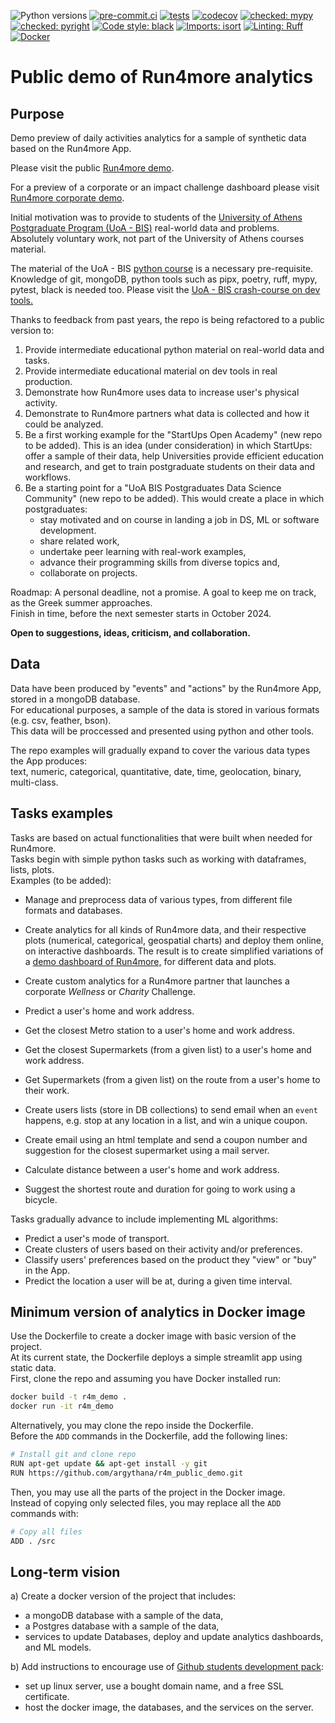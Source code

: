 ![Python versions](https://img.shields.io/badge/python-%203.10%20|%203.11%20|%203.12-blue)
[![pre-commit.ci](https://results.pre-commit.ci/badge/github/argythana/r4m_public_demo/main.svg)](https://results.pre-commit.ci/latest/github/argythana/r4m_public_demo/main)
[![tests](https://github.com/argythana/r4m_public_demo/actions/workflows/run_tests.yml/badge.svg)](https://github.com/argythana/r4m_public_demo/actions/workflows/run_tests.yml)
[![codecov](https://codecov.io/gh/argythana/r4m_public_demo/branch/main/graphs/badge.svg?branch=main)](https://codecov.io/github/argythana/r4m_public_demo?branch=main)
[![checked: mypy](https://img.shields.io/badge/%20checked-mypy-blue?labelColor=808080)](http://mypy-lang.org/)
[![checked: pyright](https://img.shields.io/badge/%20checked-pyright-0000A0?labelColor=606060)](https://github.com/microsoft/pyright)
[![Code style: black](https://img.shields.io/badge/code%20style-black-000000.svg)](https://github.com/psf/black)
[![Imports: isort](https://img.shields.io/badge/%20imports-isort-%231674b1?style=flat&labelColor=808080)](https://pycqa.github.io/isort/)
[![Linting: Ruff](https://img.shields.io/endpoint?url=https://raw.githubusercontent.com/charliermarsh/ruff/main/assets/badge/v2.json)](https://github.com/astral-sh/ruff)
[![Docker](https://img.shields.io/badge/Docker-Enabled-blue?logo=docker&logoColor=white)](Dockerfile)


# Public demo of Run4more analytics

## Purpose
Demo preview of daily activities analytics for a sample of synthetic data based on the Run4more App.      

Please visit the public [Run4more demo](http://r4m.live:8555).  

For a preview of a corporate or an impact challenge dashboard please visit [Run4more corporate demo](https://r4m.live:8502).  


Initial motivation was to provide to students of the [University of Athens Postgraduate Program (UoA - BIS)](https://bis-analytics.econ.uoa.gr/) real-world data and problems.  
Absolutely voluntary work, not part of the University of Athens courses material.   

The material of the UoA - BIS [python course](https://github.com/argythana/uoa_py_course) is a necessary pre-requisite.  
Knowledge of git, mongoDB, python tools such as pipx, poetry, ruff, mypy, pytest, black is needed too. Please visit the [UoA - BIS crash-course on dev tools.](https://github.com/argythana/dev_boilerplate_course)  

Thanks to feedback from past years, the repo is being refactored to a public version to:     
1. Provide intermediate educational python material on real-world data and tasks.  
2. Provide intermediate educational material on dev tools in real production.
3. Demonstrate how Run4more uses data to increase user's physical activity.   
4. Demonstrate to Run4more partners what data is collected and how it could be analyzed.  
5. Be a first working example for the "StartUps Open Academy" (new repo to be added). This is an idea (under consideration) in which StartUps: offer a sample of their data, help Universities provide efficient education and research, and get to train postgraduate students on their data and workflows.
6. Be a starting point for a "UoA BIS Postgraduates Data Science Community" (new repo to be added). This would create a place in which postgraduates:
   * stay motivated and on course in landing a job in DS, ML or software development.  
   * share related work, 
   * undertake peer learning with real-work examples, 
   * advance their programming skills from diverse topics and, 
   * collaborate on projects.

Roadmap: A personal deadline, not a promise. A goal to keep me on track, as the Greek summer approaches.  
Finish in time, before the next semester starts in October 2024.

**Open to suggestions, ideas, criticism, and collaboration.**

## Data
Data have been produced by "events" and "actions" by the Run4more App, stored in a mongoDB database.  
For educational purposes, a sample of the data is stored in various formats (e.g. csv, feather, bson).  
This data will be proccessed and presented using python and other tools.

The repo examples will gradually expand to cover the various data types the App produces:     
text, numeric, categorical, quantitative, date, time, geolocation, binary, multi-class.  

## Tasks examples
Tasks are based on actual functionalities that were built when needed for Run4more.  
Tasks begin with simple python tasks such as working with dataframes, lists, plots.  
Examples (to be added):   
* Manage and preprocess data of various types, from different file formats and databases.
* Create analytics for all kinds of Run4more data, and their respective plots (numerical, categorical, geospatial charts) and deploy them online, on interactive dashboards.
The result is to create simplified variations of a [demo dashboard of Run4more,](http://r4m.live:8555) for different data and plots.

* Create custom analytics for a Run4more partner that launches a corporate *Wellness* or *Charity* Challenge.
* Predict a user's home and work address.
* Get the closest Metro station to a user's home and work address.
* Get the closest Supermarkets (from a given list) to a user's home and work address.
* Get Supermarkets (from a given list) on the route from a user's home to their work.
* Create users lists (store in DB collections) to send email when an `event` happens, e.g. stop at any location in a list, and win a unique coupon.
* Create email using an html template and send a coupon number and suggestion for the closest supermarket using a mail server.
* Calculate distance between a user's home and work address.
* Suggest the shortest route and duration for going to work using a bicycle.

Tasks gradually advance to include implementing ML algorithms:  
* Predict a user's mode of transport.
* Create clusters of users based on their activity and/or preferences.
* Classify users' preferences based on the product they "view" or "buy" in the App.
* Predict the location a user will be at, during a given time interval.

## Minimum version of analytics in Docker image
Use the Dockerfile to create a docker image with basic version of the project.   
At its current state, the Dockerfile deploys a simple streamlit app using static data.  
First, clone the repo and assuming you have Docker installed run:

```bash
docker build -t r4m_demo .
docker run -it r4m_demo
```
Alternatively, you may clone the repo inside the Dockerfile.   
Before the `ADD` commands in the Dockerfile, add the following lines:  

```bash
# Install git and clone repo
RUN apt-get update && apt-get install -y git
RUN https://github.com/argythana/r4m_public_demo.git

```
Then, you may use all the parts of the project in the Docker image.  
Instead of copying only selected files, you may replace all the `ADD` commands with:

```bash
# Copy all files
ADD . /src
```

## Long-term vision
a) Create a docker version of the project that includes:  
* a mongoDB database with a sample of the data,
* a Postgres database with a sample of the data,
* services to update Databases, deploy and update analytics dashboards, and ML models.

b) Add instructions to encourage use of [Github students development pack](https://github.com/edu/students):
* set up linux server, use a bought domain name, and a free SSL certificate.
* host the docker image, the databases, and the services on the server.
